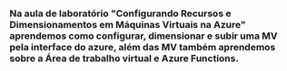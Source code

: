 ### Na aula de laboratório "Configurando Recursos e Dimensionamentos em Máquinas Virtuais na Azure" aprendemos como configurar, dimensionar e subir uma MV pela interface do azure, além das MV também aprendemos sobre a Área de trabalho virtual e Azure Functions.
